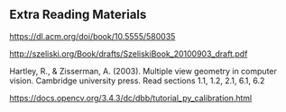## Extra Reading Materials

https://dl.acm.org/doi/book/10.5555/580035

http://szeliski.org/Book/drafts/SzeliskiBook_20100903_draft.pdf

Hartley, R., & Zisserman, A. (2003). Multiple view geometry in computer vision. Cambridge university press. Read sections 1.1, 1.2, 2.1, 6.1, 6.2

https://docs.opencv.org/3.4.3/dc/dbb/tutorial_py_calibration.html
